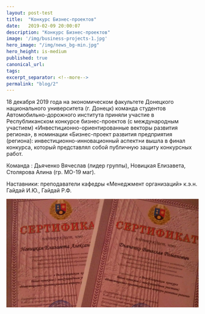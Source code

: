 ```yaml
---
layout: post-test
title:  "Конкурс Бизнес-проектов"
date:   2019-02-09 20:00:07
description: "Конкурс Бизнес-проектов"
image: '/img/business-projects-1.jpg'
hero_image: "/img/news_bg-min.jpg"
hero_height: is-medium
published: true
canonical_url: 
tags: 
excerpt_separator: <!--more-->
permalink: "blog/2"
---
```


18 декабря 2019 года на экономическом факультете Донецкого национального университета (г. Донецк) команда студентов <!--more--> Автомобильно-дорожного института приняли участие в Республиканском конкурсе бизнес-проектов (с международным участием) «Инвестиционно-ориентированные векторы развития региона», в номинации «Бизнес-проект развития предприятия (региона): инвестиционно-инновационный аспект»и вышла в финал конкурса, который представлял собой публичную защиту конкурсных работ.

Команда : Дьяченко Вячеслав (лидер группы), Новицкая Елизавета, Столярова Алина (гр. МО-19 маг).

Наставники: преподаватели кафедры «Менеджмент организаций» к.э.н. Гайдай И.Ю., Гайдай Р.Ф.

![Конкурс Бизнес-проектов](/img/business-projects-2.jpg "Конкурс Бизнес-проектов")
